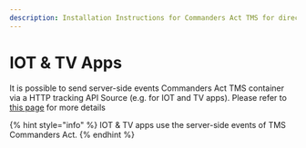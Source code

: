 ```yaml
---
description: Installation Instructions for Commanders Act TMS for direct HTTP connections.
---
```


# IOT & TV Apps

It is possible to send server-side events Commanders Act TMS container via a HTTP tracking API Source (e.g. for IOT and TV apps). Please refer to [this page](https://doc.commandersact.com/features/sources/sources-catalog/server/http-tracking-api) for more details



{% hint style="info" %}
IOT & TV apps use the server-side events of TMS Commanders Act.
{% endhint %}
